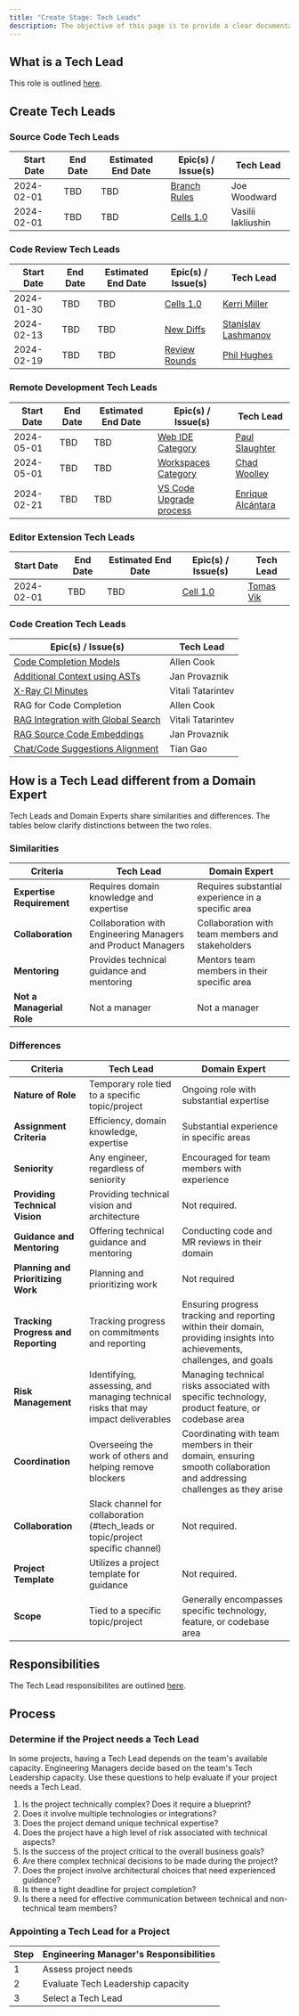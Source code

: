 ```yaml
---
title: "Create Stage: Tech Leads"
description: The objective of this page is to provide a clear documentation of the responsibilities and attributes associated with the role of a tech lead within the Create Stage.
---
```


## What is a Tech Lead

This role is outlined [here](/handbook/engineering/ic-leadership/tech-lead/#the-tech-lead-role).

## Create Tech Leads

### Source Code Tech Leads

| Start Date | End Date | Estimated End Date | Epic(s) / Issue(s)     | Tech Lead  |
|------------|----------|--------------------|-------------------------|------------|
| 2024-02-01 | TBD | TBD       | [Branch Rules](https://gitlab.com/groups/gitlab-org/-/epics/12492)      | Joe Woodward |
| 2024-02-01 | TBD | TBD       | [Cells 1.0](https://gitlab.com/gitlab-org/gitlab/-/issues/434974)      | Vasilii Iakliushin  |

### Code Review Tech Leads

| Start Date | End Date | Estimated End Date | Epic(s) / Issue(s)     | Tech Lead  |
|------------|----------|--------------------|-------------------------|------------|
| 2024-01-30 | TBD      | TBD                | [Cells 1.0](https://gitlab.com/groups/gitlab-org/-/epics/12795) | [Kerri Miller](https://gitlab.com/kerrizor) |
| 2024-02-13 | TBD      | TBD                | [New Diffs](https://gitlab.com/groups/gitlab-org/-/epics/11559) | [Stanislav Lashmanov](https://gitlab.com/slashmanov) |
| 2024-02-19 | TBD      | TBD                | [Review Rounds](https://gitlab.com/groups/gitlab-org/-/epics/9577) | [Phil Hughes](https://gitlab.com/iamphill) |

### Remote Development Tech Leads

| Start Date | End Date | Estimated End Date | Epic(s) / Issue(s)     | Tech Lead  |
|------------|----------|--------------------|-------------------------|------------|
| 2024-05-01 | TBD      | TBD                | [Web IDE Category](https://gitlab.com/groups/gitlab-org/-/epics/170)| [Paul Slaughter](https://gitlab.com/pslaughter) |
| 2024-05-01 | TBD      | TBD                | [Workspaces Category](https://gitlab.com/groups/gitlab-org/-/epics/170)| [Chad Woolley](https://gitlab.com/cwoolley-gitlab) |
| 2024-02-21 | TBD      | TBD                | [VS Code Upgrade process](https://gitlab.com/groups/gitlab-org/-/epics/12951)| [Enrique Alcántara](https://gitlab.com/ealcantara) |

### Editor Extension Tech Leads

| Start Date | End Date | Estimated End Date | Epic(s) / Issue(s)     | Tech Lead  |
|------------|----------|--------------------|-------------------------|------------|
| 2024-02-01 | TBD      | TBD      | [Cell 1.0](https://gitlab.com/gitlab-org/gitlab/-/issues/434977) | [Tomas Vik](https://gitlab.com/viktomas) |

### Code Creation Tech Leads

| Epic(s) / Issue(s)                                                                                 | Tech Lead         |
|----------------------------------------------------------------------------------------------------|-------------------|
| [Code Completion Models](https://gitlab.com/gitlab-org/gitlab/-/issues/466217)                     | Allen Cook        |
| [Additional Context using ASTs](https://gitlab.com/groups/gitlab-org/editor-extensions/-/epics/55) | Jan Provaznik     |
| [X-Ray CI Minutes](https://gitlab.com/groups/gitlab-org/-/epics/14100)                             | Vitali Tatarintev |
| RAG for Code Completion                                                                            | Allen Cook        |
| [RAG Integration with Global Search](https://gitlab.com/groups/gitlab-org/-/epics/14106)           | Vitali Tatarintev |
| [RAG Source Code Embeddings](https://gitlab.com/groups/gitlab-org/-/epics/14107)                   | Jan Provaznik     |
| [Chat/Code Suggestions Alignment](https://gitlab.com/groups/gitlab-org/-/epics/14104)              | Tian Gao          |

## How is a Tech Lead different from a Domain Expert

Tech Leads and Domain Experts share similarities and differences. The tables below clarify distinctions between the two roles.

### Similarities

| Criteria                      | Tech Lead                                     | Domain Expert                                |
| ----------------------------- | --------------------------------------------- | -------------------------------------------- |
| **Expertise Requirement**      | Requires domain knowledge and expertise       | Requires substantial experience in a specific area |
| **Collaboration**              | Collaboration with Engineering Managers and Product Managers | Collaboration with team members and stakeholders |
| **Mentoring**                 | Provides technical guidance and mentoring     | Mentors team members in their specific area   |
| **Not a Managerial Role**      | Not a manager                                  | Not a manager                                 |

### Differences

| Criteria                          | Tech Lead                                     | Domain Expert                                |
|-----------------------------------|-----------------------------------------------|----------------------------------------------|
| **Nature of Role**                | Temporary role tied to a specific topic/project | Ongoing role with substantial expertise     |
| **Assignment Criteria**           | Efficiency, domain knowledge, expertise        | Substantial experience in specific areas     |
| **Seniority**                     | Any engineer, regardless of seniority          | Encouraged for team members with experience |
| **Providing Technical Vision**    | Providing technical vision and architecture   |  Not required. |
| **Guidance and Mentoring**        | Offering technical guidance and mentoring     | Conducting code and MR reviews in their domain |
| **Planning and Prioritizing Work**| Planning and prioritizing work                 | Not required           |
| **Tracking Progress and Reporting**| Tracking progress on commitments and reporting | Ensuring progress tracking and reporting within their domain, providing insights into achievements, challenges, and goals |
| **Risk Management**               | Identifying, assessing, and managing technical risks that may impact deliverables | Managing technical risks associated with specific technology, product feature, or codebase area |
| **Coordination**                  | Overseeing the work of others and helping remove blockers | Coordinating with team members in their domain, ensuring smooth collaboration and addressing challenges as they arise |
| **Collaboration**                 | Slack channel for collaboration (#tech_leads or topic/project specific channel)  | Not required. |
| **Project Template**              | Utilizes a project template for guidance       | Not required.    |
| **Scope**                         | Tied to a specific topic/project              | Generally encompasses specific technology, feature, or codebase area                                                      |

## Responsibilities

The Tech Lead responsibilites are outlined [here](/handbook/engineering/ic-leadership/tech-lead/#responsibilities-of-a-tech-lead).

## Process

### Determine if the Project needs a Tech Lead

In some projects, having a Tech Lead depends on the team's available capacity. Engineering Managers decide based on the team's Tech Leadership capacity. Use these questions to help evaluate if your project needs a Tech Lead.

1. Is the project technically complex? Does it require a blueprint?
1. Does it involve multiple technologies or integrations?
1. Does the project demand unique technical expertise?
1. Does the project have a high level of risk associated with technical aspects?
1. Is the success of the project critical to the overall business goals?
1. Are there complex technical decisions to be made during the project?
1. Does the project involve architectural choices that need experienced guidance?
1. Is there a tight deadline for project completion?
1. Is there a need for effective communication between technical and non-technical team members?

### Appointing a Tech Lead for a Project

| Step | Engineering Manager's Responsibilities |
|------|---------------------------------------|
| 1    | Assess project needs                  |
| 2    | Evaluate Tech Leadership capacity     |
| 3    | Select a Tech Lead         |
